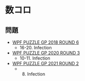 # 数コロ

## 問題
- [WPF PUZZLE GP 2018 ROUND 6](../questions/wpfpgp2018-6.md)
	- 16-20. Infection
- [WPF PUZZLE GP 2020 ROUND 3](../questions/wpfpgp2020-3.md)
	- 10-11. Infection
- [WPF PUZZLE GP 2021 ROUND 2](../questions/wpfpgp2021-2.md)
	- 8. Infection
